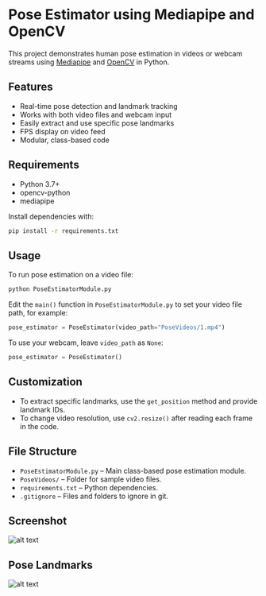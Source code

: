# Pose Estimator using Mediapipe and OpenCV

This project demonstrates human pose estimation in videos or webcam streams using [Mediapipe](https://mediapipe.dev/) and [OpenCV](https://opencv.org/) in Python.

## Features

- Real-time pose detection and landmark tracking
- Works with both video files and webcam input
- Easily extract and use specific pose landmarks
- FPS display on video feed
- Modular, class-based code

## Requirements

- Python 3.7+
- opencv-python
- mediapipe

Install dependencies with:

```sh
pip install -r requirements.txt
```

## Usage
To run pose estimation on a video file:

```python
python PoseEstimatorModule.py
```
Edit the `main()` function in `PoseEstimatorModule.py` to set your video file path, for example:

```python
pose_estimator = PoseEstimator(video_path="PoseVideos/1.mp4")
```

To use your webcam, leave `video_path` as  `None`:

```python
pose_estimator = PoseEstimator()
```

## Customization

- To extract specific landmarks, use the `get_position` method and provide landmark IDs.
- To change video resolution, use `cv2.resize()` after reading each frame in the code.

## File Structure

- `PoseEstimatorModule.py` – Main class-based pose estimation module.
- `PoseVideos/` – Folder for sample video files.
- `requirements.txt` – Python dependencies.
- `.gitignore` – Files and folders to ignore in git.

## Screenshot
![alt text](https://github.com/PrabeshPathak2002/Pose-Estimator-using-Mediapipe/blob/main/Screenshot.png"Screenshot")

## Pose Landmarks
![alt text]([https://github.com/PrabeshPathak2002/Pose-Estimator-using-Mediapipe/blob/main/Screenshot.png](https://www.researchgate.net/publication/372215767/figure/fig1/AS:11431281173353112@1688826988871/Mediapipe-Pose-landmarks.png)"Landmarks")
